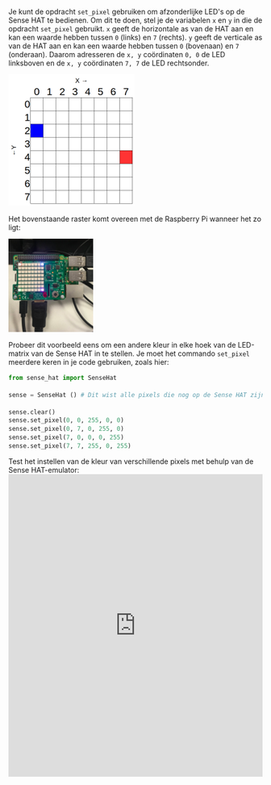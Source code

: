 Je kunt de opdracht `set_pixel` gebruiken om afzonderlijke LED's op de Sense HAT te bedienen. Om dit te doen, stel je de variabelen `x` en `y` in die de opdracht `set_pixel` gebruikt. `x` geeft de horizontale as van de HAT aan en kan een waarde hebben tussen `0` (links) en `7` (rechts). `y` geeft de verticale as van de HAT aan en kan een waarde hebben tussen `0` (bovenaan) en `7` (onderaan). Daarom adresseren de `x, y` coördinaten `0, 0` de LED linksboven en de `x, y` coördinaten `7, 7` de LED rechtsonder.

![](images/coordinates.png)

Het bovenstaande raster komt overeen met de Raspberry Pi wanneer het zo ligt:

![](images/rpicoordinates.png)

Probeer dit voorbeeld eens om een andere kleur in elke hoek van de LED-matrix van de Sense HAT in te stellen. Je moet het commando `set_pixel` meerdere keren in je code gebruiken, zoals hier:

```python
from sense_hat import SenseHat

sense = SenseHat () # Dit wist alle pixels die nog op de Sense HAT zijn achtergebleven. Je hebt deze stap mogelijk niet nodig en wilt mogelijk kiezen wanneer je deze wilt toevoegen.

sense.clear()
sense.set_pixel(0, 0, 255, 0, 0)
sense.set_pixel(0, 7, 0, 255, 0)
sense.set_pixel(7, 0, 0, 0, 255)
sense.set_pixel(7, 7, 255, 0, 255)
```

Test het instellen van de kleur van verschillende pixels met behulp van de Sense HAT-emulator: <iframe src="https://trinket.io/embed/python/78c2595904" width="100%" height="600" frameborder="0" marginwidth="0" marginheight="0" allowfullscreen mark="crwd-mark"></iframe>
